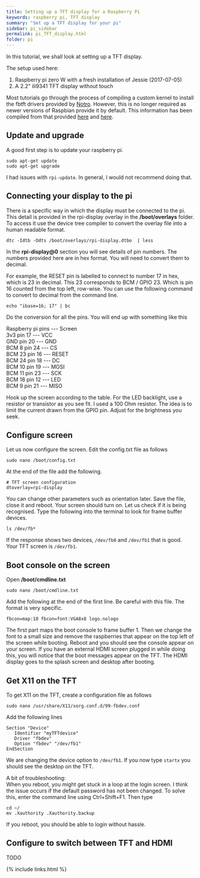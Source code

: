 ```yaml
---
title: Setting up a TFT display for a Raspberry Pi
keywords: raspberry pi, TFT display
summary: "Set up a TFT display for your pi"
sidebar: pi_sidebar
permalink: pi_TFT_display.html
folder: pi
---
```


In this tutorial, we shall look at setting up a TFT display.

The setup used here:  
1. Raspberry pi zero W with a fresh installation of Jessie (2017-07-05)
2. A 2.2" ili9341 TFT display without touch

Most tutorials go through the process of compiling a custom kernel to install the fbtft drivers provided by [Notro](https://github.com/notro/fbtft).
However, this is no longer required as newer versions of Raspbian provide it by default. This information has been compiled from that provided [here](https://www.raspberrypi.org/forums/viewtopic.php?f=91&t=111817) and [here](http://lallafa.de/blog/2015/03/fbtft-setup-on-modern-raspbian/). 

## Update and upgrade

A good first step is to update your raspberry pi.

```
sudo apt-get update
sudo apt-get upgrade
```

I had issues with `rpi-update`. In general, I would not recommend doing that.

## Connecting your display to the pi

There is a specific way in which the display must be connected to the pi. This detail is provided in the rpi-display overlay in the **/boot/overlays** folder.
To access it use the device tree compiler to convert the overlay file into a human readable format.

```
dtc -Idtb -Odts /boot/overlays/rpi-display.dtbo  | less
```

In the **rpi-display@0** section you will see details of pin numbers. The numbers provided here are in hex format. You will need to convert them to decimal.

For example, the RESET pin is labelled to connect to number 17 in hex, which is 23 in decimal. This 23 corresponds to BCM / GPIO 23. Which is pin 16 counted from the top left, row-wise. You can use the following command to convert to decimal from the command line.

```
echo "ibase=16; 17" | bc
```

Do the conversion for all the pins. You will end up with something like this

Raspberry pi pins    ---     Screen  
 3v3	pin 17 	     ---	 VCC  
 GND	pin 20 	     ---	 GND  
 BCM 8	pin 24	     ---	 CS  
 BCM 23	pin 16	     ---	 RESET  
 BCM 24	pin 18	     ---	 DC  
 BCM 10	pin 19	     ---	 MOSI  
 BCM 11	pin 23	     ---	 SCK  
 BCM 18	pin 12	     ---	 LED  
 BCM 9	pin 21	     ---	 MISO  

Hook up the screen according to the table. For the LED backlight, use a resistor or transistor as you see fit. I used a 100 Ohm resistor.
The idea is to limit the current drawn from the GPIO pin. Adjust for the brightness you seek.

## Configure screen

Let us now configure the screen. Edit the config.txt file as follows

```
sudo nano /boot/config.txt
```

At the end of the file add the following.

```
# TFT screen configuration
dtoverlay=rpi-display
```

You can change other parameters such as orientation later. Save the file, close it and reboot. Your screen should turn on. Let us check if it is being recognised. Type the following into the terminal to look for frame buffer devices.

```
ls /dev/fb*
```

If the response shows two devices, `/dev/fb0` and `/dev/fb1` that is good. Your TFT screen is `/dev/fb1`.

## Boot console on the screen

Open **/boot/cmdline.txt**

```
sudo nano /boot/cmdline.txt
```

Add the following at the end of the first line. Be careful with this file. The format is very specific.

```
fbcon=map:10 fbcon=font:VGA8x8 logo.nologo
```

The first part maps the boot console to frame buffer 1. Then we change the font to a small size and remove the raspberries that appear on the top left of the screen while booting. Reboot and you should see the console appear on your screen. If you have an external HDMI screen plugged in while doing this, you will notice that the boot messages appear on the TFT. The HDMI display goes to the splash screen and desktop after booting.

## Get X11 on the TFT

To get X11 on the TFT, create a configuration file as follows

```
sudo nano /usr/share/X11/xorg.conf.d/99-fbdev.conf
```

Add the following lines

```
Section "Device"
   Identifier "myTFTdevice"
   Driver "fbdev"
   Option "fbdev" "/dev/fb1"
EndSection
```

We are changing the device option to `/dev/fb1`. If you now type `startx` you should see the desktop on the TFT.

A bit of troubleshooting:  
When you reboot, you might get stuck in a loop at the login screen. I think the issue occurs if the default password has not been changed.
To solve this, enter the command line using Ctrl+Shift+F1. Then type

```
cd ~/
mv .Xauthority .Xauthority.backup
```

If you reboot, you should be able to login without hassle.

## Configure to switch between TFT and HDMI

TODO

{% include links.html %}
